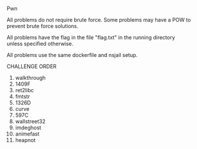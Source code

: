 Pwn

All problems do not require brute force. Some problems may have a POW to prevent brute force solutions.

All problems have the flag in the file "flag.txt" in the running directory unless specified otherwise.

All problems use the same dockerfile and nsjail setup.

CHALLENGE ORDER  
1. walkthrough  
2. 1409F  
3. ret2libc  
4. fmtstr  
5. 1326D  
6. curve  
7. 597C   
8. wallstreet32
9. imdeghost    
10. animefast
11. heapnot  
